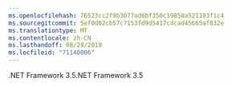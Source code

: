```yaml
---
ms.openlocfilehash: 76523cc2f9b3077ad6bf350c19858a521193f1c4
ms.sourcegitcommit: 5ef0d02cb57c7153fd9d5417cdcad45665af832e
ms.translationtype: MT
ms.contentlocale: zh-CN
ms.lasthandoff: 08/29/2019
ms.locfileid: "71140006"
---
```

<span data-ttu-id="b377a-101">.NET Framework 3.5</span><span class="sxs-lookup"><span data-stu-id="b377a-101">.NET Framework 3.5</span></span>